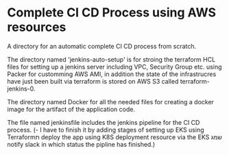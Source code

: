 # Complete CI CD Process using AWS resources

A directory for an automatic complete CI CD process from scratch.

The directory named 'jenkins-auto-setup' is for stroing the terraform HCL files for setting up a jenkins server including VPC, Security Group etc. using Packer for customming AWS AMI, in addition the state of the infrastrucres have just been built via terraform is stored on AWS S3 called terraform-jenkins-0.

The directory named Docker for all the needed files for creating a docker image for the artifact of the application code.

The file named jenkinsfile includes the jenkins pipeline for the CI CD process. 
(- I have to finish it by adding stages of setting up EKS using Terraformת deploy the app using K8S deployment resource via the EKS שמג notify slack in which status the pipline has finished.)
